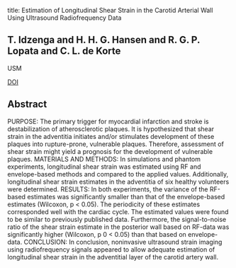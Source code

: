 title: Estimation of Longitudinal Shear Strain in the Carotid Arterial Wall Using Ultrasound Radiofrequency Data

## T. Idzenga and H. H. G. Hansen and R. G. P. Lopata and C. L. de Korte
USM

<a href="https://doi.org/10.1055/s-0029-1245936">DOI</a>

## Abstract
PURPOSE: The primary trigger for myocardial infarction and stroke is destabilization of atherosclerotic plaques. It is hypothesized that shear strain in the adventitia initiates and/or stimulates development of these plaques into rupture-prone, vulnerable plaques. Therefore, assessment of shear strain might yield a prognosis for the development of vulnerable plaques. MATERIALS AND METHODS: In simulations and phantom experiments, longitudinal shear strain was estimated using RF and envelope-based methods and compared to the applied values. Additionally, longitudinal shear strain estimates in the adventitia of six healthy volunteers were determined. RESULTS: In both experiments, the variance of the RF-based estimates was significantly smaller than that of the envelope-based estimates (Wilcoxon, p < 0.05). The periodicity of these estimates corresponded well with the cardiac cycle. The estimated values were found to be similar to previously published data. Furthermore, the signal-to-noise ratio of the shear strain estimate in the posterior wall based on RF-data was significantly higher (Wilcoxon, p 0 < 0.05) than that based on envelope-data. CONCLUSION: In conclusion, noninvasive ultrasound strain imaging using radiofrequency signals appeared to allow adequate estimation of longitudinal shear strain in the adventitial layer of the carotid artery wall.

